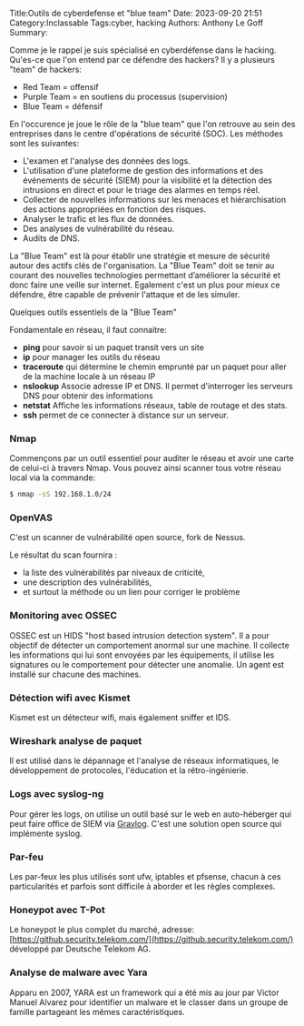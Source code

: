 Title:Outils de cyberdefense et "blue team"
Date: 2023-09-20 21:51
Category:Inclassable
Tags:cyber, hacking
Authors: Anthony Le Goff
Summary:

Comme je le rappel je suis spécialisé en cyberdéfense dans le hacking. Qu'es-ce que l'on entend par ce défendre des hackers? Il y a plusieurs "team" de hackers:

* Red Team = offensif
* Purple Team = en soutiens du processus (supervision)
* Blue Team = défensif

En l'occurence je joue le rôle de la "blue team" que l'on retrouve au sein des entreprises dans le centre d'opérations de sécurité (SOC). Les méthodes sont les suivantes:

* L'examen et l'analyse des données des logs.
* L'utilisation d'une plateforme de gestion des informations et des événements de sécurité (SIEM) pour la visibilité et la détection des intrusions en direct et pour le triage des alarmes en temps réel.
* Collecter de nouvelles informations sur les menaces et hiérarchisation des actions appropriées en fonction des risques.
* Analyser le trafic et les flux de données.
* Des analyses de vulnérabilité du réseau.
* Audits de DNS.

La "Blue Team" est là pour établir une stratégie et mesure de sécurité autour des actifs clés de l'organisation. La "Blue Team" doit se tenir au courant des nouvelles technologies permettant d’améliorer la sécurité et donc faire une veille sur internet. Egalement c'est un plus pour mieux ce défendre, être capable de prévenir l'attaque et de les simuler. 

Quelques outils essentiels de la "Blue Team"

Fondamentale en réseau, il faut connaitre:

* **ping** pour savoir si un paquet transit vers un site
* **ip** pour manager les outils du réseau
* **traceroute** qui détermine le chemin emprunté par un paquet pour aller de la machine locale à un réseau IP
* **nslookup** Associe adresse IP et DNS. Il permet d'interroger les serveurs DNS pour obtenir des informations
* **netstat** Affiche les informations réseaux, table de routage et des stats.
* **ssh** permet de ce connecter à distance sur un serveur.

### Nmap

Commençons par un outil essentiel pour auditer le réseau et avoir une carte de celui-ci à travers Nmap. Vous pouvez ainsi scanner tous votre réseau local via la commande:
```bash
$ nmap -sS 192.168.1.0/24
```

### OpenVAS

C'est un scanner de vulnérabilité open source, fork de Nessus.

Le résultat du scan fournira :

* la liste des vulnérabilités par niveaux de criticité,
* une description des vulnérabilités,
* et surtout la méthode ou un lien pour corriger le problème

### Monitoring avec OSSEC

OSSEC est un HIDS "host based intrusion detection system". Il a pour objectif de détecter un comportement anormal sur une machine. Il collecte les informations qui lui sont envoyées par les équipements, il utilise les signatures ou le comportement pour détecter une anomalie. Un agent est installé sur chacune des machines.

### Détection wifi avec Kismet

Kismet est un détecteur wifi, mais également sniffer et IDS.

### Wireshark analyse de paquet

Il est utilisé dans le dépannage et l'analyse de réseaux informatiques, le développement de protocoles, l'éducation et la rétro-ingénierie.

### Logs avec syslog-ng

Pour gérer les logs, on utilise un outil basé sur le web en auto-héberger qui peut faire office de SIEM via [Graylog](https://graylog.org/). C'est une solution open source qui implémente syslog.

### Par-feu

Les par-feux les plus utilisés sont ufw, iptables et pfsense, chacun à ces particularités et parfois sont difficile à aborder et les règles complexes. 

### Honeypot avec T-Pot

Le honeypot le plus complet du marché, adresse: [https://github.security.telekom.com/](https://github.security.telekom.com/) développé par Deutsche Telekom AG.

### Analyse de malware avec Yara

Apparu en 2007, YARA est un framework qui a été mis au jour par Victor Manuel Alvarez pour identifier un malware et le classer dans un groupe de famille partageant les mêmes caractéristiques.